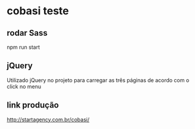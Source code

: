 # cobasi teste

## rodar Sass
npm run start

## jQuery
Utilizado jQuery no projeto para carregar as três páginas de acordo com o click no menu

## link produção
<http://startagency.com.br/cobasi/>
